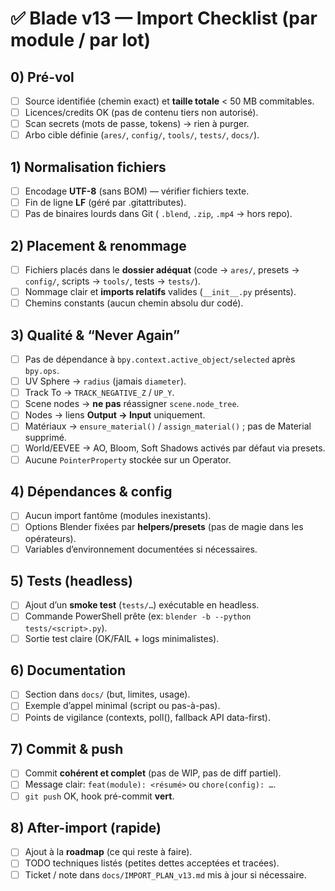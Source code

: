 ﻿# ✅ Blade v13 — Import Checklist (par module / par lot)

## 0) Pré-vol
- [ ] Source identifiée (chemin exact) et **taille totale** < 50 MB commitables.
- [ ] Licences/credits OK (pas de contenu tiers non autorisé).
- [ ] Scan secrets (mots de passe, tokens) → rien à purger.
- [ ] Arbo cible définie (`ares/`, `config/`, `tools/`, `tests/`, `docs/`).

## 1) Normalisation fichiers
- [ ] Encodage **UTF-8** (sans BOM) — vérifier fichiers texte.
- [ ] Fin de ligne **LF** (géré par .gitattributes).
- [ ] Pas de binaires lourds dans Git ( `.blend`, `.zip`, `.mp4` → hors repo).

## 2) Placement & renommage
- [ ] Fichiers placés dans le **dossier adéquat** (code → `ares/`, presets → `config/`, scripts → `tools/`, tests → `tests/`).
- [ ] Nommage clair et **imports relatifs** valides (`__init__.py` présents).
- [ ] Chemins constants (aucun chemin absolu dur codé).

## 3) Qualité & “Never Again”
- [ ] Pas de dépendance à `bpy.context.active_object/selected` après `bpy.ops`.
- [ ] UV Sphere → `radius` (jamais `diameter`).
- [ ] Track To → `TRACK_NEGATIVE_Z` / `UP_Y`.
- [ ] Scene nodes → **ne pas** réassigner `scene.node_tree`.
- [ ] Nodes → liens **Output → Input** uniquement.
- [ ] Matériaux → `ensure_material()` / `assign_material()` ; pas de Material supprimé.
- [ ] World/EEVEE → AO, Bloom, Soft Shadows activés par défaut via presets.
- [ ] Aucune `PointerProperty` stockée sur un Operator.

## 4) Dépendances & config
- [ ] Aucun import fantôme (modules inexistants).
- [ ] Options Blender fixées par **helpers/presets** (pas de magie dans les opérateurs).
- [ ] Variables d’environnement documentées si nécessaires.

## 5) Tests (headless)
- [ ] Ajout d’un **smoke test** (`tests/…`) exécutable en headless.
- [ ] Commande PowerShell prête (ex: `blender -b --python tests/<script>.py`).
- [ ] Sortie test claire (OK/FAIL + logs minimalistes).

## 6) Documentation
- [ ] Section dans `docs/` (but, limites, usage).
- [ ] Exemple d’appel minimal (script ou pas-à-pas).
- [ ] Points de vigilance (contexts, poll(), fallback API data-first).

## 7) Commit & push
- [ ] Commit **cohérent et complet** (pas de WIP, pas de diff partiel).
- [ ] Message clair: `feat(module): <résumé>` ou `chore(config): …`.
- [ ] `git push` OK, hook pré-commit **vert**.

## 8) After-import (rapide)
- [ ] Ajout à la **roadmap** (ce qui reste à faire).
- [ ] TODO techniques listés (petites dettes acceptées et tracées).
- [ ] Ticket / note dans `docs/IMPORT_PLAN_v13.md` mis à jour si nécessaire.
